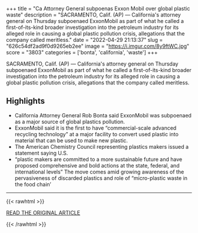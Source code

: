 +++
title = "Ca Attorney General subpoenas Exxon Mobil over global plastic waste"
description = "SACRAMENTO, Calif. (AP) — California's attorney general on Thursday subpoenaed ExxonMobil as part of what he called a first-of-its-kind broader investigation into the petroleum industry for its alleged role in causing a global plastic pollution crisis, allegations that the company called meritless."
date = "2022-04-29 21:13:37"
slug = "626c54df2ad9f0d9265eb2ee"
image = "https://i.imgur.com/8y9ftWC.jpg"
score = "3803"
categories = ['bonta', 'california', 'waste']
+++

SACRAMENTO, Calif. (AP) — California's attorney general on Thursday subpoenaed ExxonMobil as part of what he called a first-of-its-kind broader investigation into the petroleum industry for its alleged role in causing a global plastic pollution crisis, allegations that the company called meritless.

## Highlights

- California Attorney General Rob Bonta said ExxonMobil was subpoenaed as a major source of global plastics pollution.
- ExxonMobil said it is the first to have “commercial-scale advanced recycling technology” at a major facility to convert used plastic into material that can be used to make new plastic.
- The American Chemistry Council representing plastics makers issued a statement saying U.S.
- “plastic makers are committed to a more sustainable future and have proposed comprehensive and bold actions at the state, federal, and international levels” The move comes amid growing awareness of the pervasiveness of discarded plastics and role of “micro-plastic waste in the food chain’

---

{{< rawhtml >}}
  <p class="article-category">
    <a target="_blank" href="https://apnews.com/article/business-environment-california-subpoenas-fdff6e481ac7b8848c3c22b02d88d565">READ THE ORIGINAL ARTICLE</a>
  </p>
{{< /rawhtml >}}
